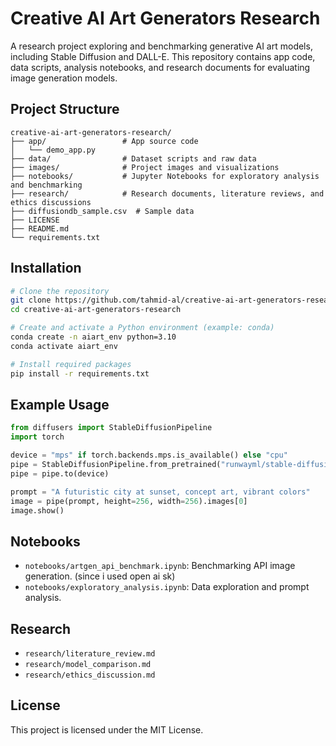 


# Creative AI Art Generators Research

A research project exploring and benchmarking generative AI art models, including Stable Diffusion and DALL-E. This repository contains app code, data scripts, analysis notebooks, and research documents for evaluating image generation models.

## Project Structure

```
creative-ai-art-generators-research/
├── app/                 # App source code
│   └── demo_app.py
├── data/                # Dataset scripts and raw data
├── images/              # Project images and visualizations
├── notebooks/           # Jupyter Notebooks for exploratory analysis and benchmarking
├── research/            # Research documents, literature reviews, and ethics discussions
├── diffusiondb_sample.csv  # Sample data
├── LICENSE
├── README.md
└── requirements.txt
```

## Installation

```bash
# Clone the repository
git clone https://github.com/tahmid-al/creative-ai-art-generators-research.git
cd creative-ai-art-generators-research

# Create and activate a Python environment (example: conda)
conda create -n aiart_env python=3.10
conda activate aiart_env

# Install required packages
pip install -r requirements.txt
```

## Example Usage

```python
from diffusers import StableDiffusionPipeline
import torch

device = "mps" if torch.backends.mps.is_available() else "cpu"
pipe = StableDiffusionPipeline.from_pretrained("runwayml/stable-diffusion-v1-5")
pipe = pipe.to(device)

prompt = "A futuristic city at sunset, concept art, vibrant colors"
image = pipe(prompt, height=256, width=256).images[0]
image.show()
```

## Notebooks

- `notebooks/artgen_api_benchmark.ipynb`: Benchmarking API image generation. (since i used open ai sk)
- `notebooks/exploratory_analysis.ipynb`: Data exploration and prompt analysis.

## Research

- `research/literature_review.md`
- `research/model_comparison.md`
- `research/ethics_discussion.md`

## License

This project is licensed under the MIT License.

